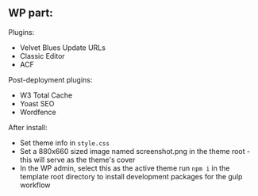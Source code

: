 ## WP part:


Plugins:
- Velvet Blues Update URLs
- Classic Editor
- ACF

Post-deployment plugins:
- W3 Total Cache
- Yoast SEO
- Wordfence




After install: 
- Set theme info in `style.css`
- Set a 880x660 sized image named screenshot.png in the theme root - this will serve as the theme's cover
- In the WP admin, select this as the active theme
run `npm i` in the template root directory to install development packages for the gulp workflow
